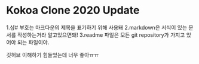 
# Kokoa Clone 2020 Update
1.샵# 부호는 마크다운의 제목을 표기하기 위해 사용돼
2.markdown은 서식이 있는 문서를 작성하는거라 알고있으면돼!
3.readme 파일은 모든 git repository가 가지고 있어야 되는 파일이야.

깃허브 이해하기 힘들었는데 너무 좋아ㅠㅠ